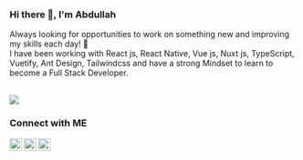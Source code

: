 ### Hi there 👋, I'm Abdullah

<p>
Always looking for opportunities to work on something new and improving my skills each day! 🚀
<br/>
I have been working with React js, React Native, Vue js, Nuxt js, TypeScript, Vuetify, Ant Design, Tailwindcss and have a strong Mindset to learn to become a Full Stack Developer.  
</p>  

<!-- <div align="center">
<img  src="https://camo.githubusercontent.com/992babdffd8c74a1502de375fbdf7e4d54773242/68747470733a2f2f6d656469612e67697068792e636f6d2f6d656469612f53576f536b4e36447854737a71494b4571762f67697068792e676966" width="50%"/>
</div> -->

<br>
 
<img src="https://github-readme-stats.vercel.app/api/top-langs/?username=mamun-63&layout=compact&hide=Jupyter%20Notebook" />

<!-- ![Profile views](https://gpvc.arturio.dev/mamun-63) -->

### Connect with ME

<a href="https://www.linkedin.com/in/abdullah-al-mamun-3088181b7" target="_blank">
  <img align="left" alt="Abdullah's Linkedin" width="22px" src="https://cdn.jsdelivr.net/npm/simple-icons@v3/icons/linkedin.svg" />
</a>

<a href="mailto:mamun.cse63@gmail.com">
  <img align="left" alt="Abdullah's Email" width="22px" src="https://cdn.jsdelivr.net/npm/simple-icons@v3/icons/gmail.svg" />
</a>

<a href="https://codeforces.com/submissions/Mamun_63" target="_blank">
  <img align="left" alt="Abdullah's Codeforces" width="22px" src="https://cdn.jsdelivr.net/npm/simple-icons@3.8.0/icons/codeforces.svg" />
</a>

<!--
**mamun-63/mamun-63** is a ✨ _special_ ✨ repository because its `README.md` (this file) appears on your GitHub profile.

Here are some ideas to get you started:

- 🔭 I’m currently working on ...
- 🌱 I’m currently learning ...
- 👯 I’m looking to collaborate on ...
- 🤔 I’m looking for help with ...
- 💬 Ask me about ...
- 📫 How to reach me: ...
- 😄 Pronouns: ...
- ⚡ Fun fact: ...
-->
